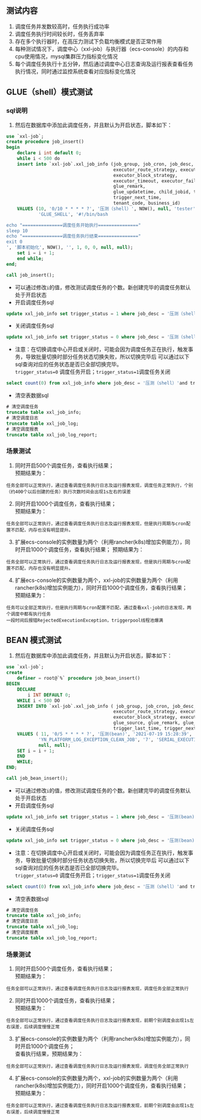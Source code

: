 ## 测试内容
1. 调度任务并发数较高时，任务执行成功率  
2. 调度任务执行时间较长时，任务丢弃率
3. 存在多个执行器时，在高压力测试下负载均衡模式是否正常作用
4. 每种测试情况下，调度中心（xxl-job）与执行器（ecs-console）的内存和cpu使用情况，mysql集群压力指标变化情况
5. 每个调度任务执行十五分钟，然后通过调度中心日志查询及运行报表查看任务执行情况，同时通过监控系统查看对应指标变化情况
## GLUE（shell）模式测试
### sql说明
1. 然后在数据库中添加此调度任务，并且默认为开启状态，脚本如下：
```sql
use `xxl-job`;
create procedure job_insert()
begin
    declare i int default 0;
    while i < 500 do
    insert into `xxl-job`.xxl_job_info (job_group, job_cron, job_desc, add_time, update_time, author, alarm_email,
                                        executor_route_strategy, executor_handler, executor_param,
                                        executor_block_strategy,
                                        executor_timeout, executor_fail_retry_count, glue_type, glue_source,
                                        glue_remark,
                                        glue_updatetime, child_jobid, trigger_status, trigger_last_time,
                                        trigger_next_time,
                                        tenant_code, business_id)
    VALUES (10, '0/10 * * * * ?', '压测（shell）', NOW(), null, 'tester', '', 'ROUND', '', '', 'SERIAL_EXECUTION', 0, 0,
            'GLUE_SHELL', '#!/bin/bash

echo "===============调度任务开始执行==============="
sleep 10
echo "===============调度任务执行结束==============="
exit 0
', '脚本初始化', NOW(), '', 1, 0, 0, null, null);
    set i = i + 1;
    end while;
end;

call job_insert();
```
- 可以通过修改`i`的值，修改测试调度任务的个数。新创建完毕的调度任务默认处于开启状态
- 开启调度任务sql
```sql
update xxl_job_info set trigger_status = 1 where job_desc = '压测（shell）' and trigger_status=0;
```
- 关闭调度任务sql
```sql
update xxl_job_info set trigger_status = 0 where job_desc = '压测（shell）' and trigger_status=1;
```
- 注意：在切换调度中心开启或关闭时，可能会因为调度任务正在执行，触发事务，导致批量切换时部分任务状态切换失败，所以切换完毕后
可以通过以下sql查询对应的任务状态是否已全部切换完毕。  
`trigger_status=0` 调度任务开启；`trigger_status=1`调度任务关闭
```sql
select count(0) from xxl_job_info where job_desc = '压测（shell）'and trigger_status=0;
```
- 清空表数据sql
```sql
# 清空调度任务
truncate table xxl_job_info;
# 清空调度日志
truncate table xxl_job_log;
# 清空调度报表
truncate table xxl_job_log_report;
```
### 场景测试
1. 同时开启500个调度任务，查看执行结果；  
预期结果为：
```
任务全部可以正常执行，通过查看调度任务执行日志及运行报表发现，调度任务正常执行，个别（约400个以后创建的任务）执行次数时间会出现1s左右的误差
```
2. 同时开启1000个调度任务，查看执行结果；    
预期结果为：
```
任务全部可以正常执行，通过查看调度任务执行日志及运行报表发现，但是执行周期与cron配置不匹配，内存也没有明显提升。
```
3. 扩展ecs-console的实例数量为两个（利用rancher(k8s)增加实例能力），同时开启1000个调度任务，查看执行结果；
预期结果为：
```
任务全部可以正常执行，通过查看调度任务执行日志及运行报表发现，但是执行周期与cron配置不匹配，内存也没有明显提升。
```
4. 扩展ecs-console的实例数量为两个，xxl-job的实例数量为两个（利用rancher(k8s)增加实例能力），同时开启1000个调度任务，查看执行结果；  
预期结果为：
```
任务可以全部正常执行，但是执行周期与cron配置不匹配，通过查看xxl-job的日志发现，两个调度中都有执行任务
一段时间后报错RejectedExecutionException，triggerpool线程池爆满
```

## BEAN 模式测试
1. 然后在数据库中添加此调度任务，并且默认为开启状态，脚本如下：
```sql
use `xxl-job`;
create
    definer = root@`%` procedure job_bean_insert()
BEGIN
    DECLARE
        i INT DEFAULT 0;
    WHILE i < 500 DO
    INSERT INTO `xxl-job`.xxl_job_info ( job_group, job_cron, job_desc, add_time, update_time, author, alarm_email,
                                        executor_route_strategy, executor_handler, executor_param,
                                        executor_block_strategy, executor_timeout, executor_fail_retry_count, glue_type,
                                        glue_source, glue_remark, glue_updatetime, child_jobid, trigger_status,
                                        trigger_last_time, trigger_next_time, tenant_code, business_id)
    VALUES ( 11, '0/5 * * * * ?', '压测(bean)', '2021-07-19 15:28:39', '2021-07-19 15:28:39', 'liujy', '', 'ROUND',
            'YN_PLATFORM_LOG_EXCEPTION_CLEAN_JOB', '7', 'SERIAL_EXECUTION', 0, 0, 'BEAN', '', 'GLUE代码初始化', '2021-07-19 15:28:39', '', 1, 0, 0,
            null, null);
    SET i = i + 1;
    END
    WHILE;
END;

call job_bean_insert();
```
- 可以通过修改`i`的值，修改测试调度任务的个数。新创建完毕的调度任务默认处于开启状态
- 开启调度任务sql
```sql
update xxl_job_info set trigger_status = 1 where job_desc = '压测(bean)' and trigger_status=0;
```
- 关闭调度任务sql
```sql
update xxl_job_info set trigger_status = 0 where job_desc = '压测(bean)' and trigger_status=1;
```
- 注意：在切换调度中心开启或关闭时，可能会因为调度任务正在执行，触发事务，导致批量切换时部分任务状态切换失败，所以切换完毕后
可以通过以下sql查询对应的任务状态是否已全部切换完毕。  
`trigger_status=0` 调度任务开启；`trigger_status=1`调度任务关闭
```sql
select count(0) from xxl_job_info where job_desc = '压测（shell）'and trigger_status=0;
```
- 清空表数据sql
```sql
# 清空调度任务
truncate table xxl_job_info;
# 清空调度日志
truncate table xxl_job_log;
# 清空调度报表
truncate table xxl_job_log_report;
```
### 场景测试
1. 同时开启500个调度任务，查看执行结果；  
预期结果为：
```
任务全部可以正常执行，通过查看调度任务执行日志及运行报表发现，调度任务全部正常执行
```
2. 同时开启1000个调度任务，查看执行结果；    
预期结果为：
```
任务全部可以正常执行，通过查看调度任务执行日志及运行报表发现，前期个别调度会出现1s左右误差，后续调度慢慢正常
```
3. 扩展ecs-console的实例数量为两个（利用rancher(k8s)增加实例能力），同时开启1000个调度任务；  
查看执行结果，预期结果为：
```
任务全部可以正常执行，通过查看调度任务执行日志及运行报表发现，调度任务全部正常执行
```
4. 扩展ecs-console的实例数量为两个，xxl-job的实例数量为两个（利用rancher(k8s)增加实例能力），同时开启1000个调度任务，查看执行结果；  
预期结果为：
```
任务全部可以正常执行，通过查看调度任务执行日志及运行报表发现，前期个别调度会出现1s左右误差，后续调度慢慢正常
```
